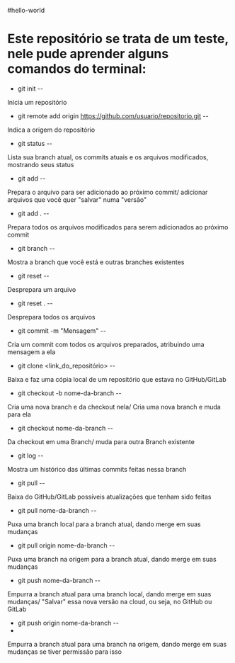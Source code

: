 #hello-world

<h1>Este repositório se trata de um teste, nele pude aprender alguns comandos do terminal:</h1>

* git init --

Inicia um repositório


* git remote add origin https://github.com/usuario/repositorio.git --

Indica a origem do repositório


* git status --

Lista sua branch atual, os commits atuais e os arquivos modificados, mostrando seus status


* git add <arquivo> --

Prepara o arquivo para ser adicionado ao próximo commit/ adicionar arquivos que você quer "salvar" numa "versão"


* git add . --

Prepara todos os arquivos modificados para serem adicionados ao próximo commit


* git branch	--

Mostra a branch que você está e outras branches existentes


* git reset <arquivo>	 --

Desprepara um arquivo


* git reset .	--

Desprepara todos os arquivos


* git commit -m "Mensagem" --

Cria um commit com todos os arquivos preparados, atribuindo uma mensagem a ela


* git clone <link_do_repositório>	 --

Baixa e faz uma cópia local de um repositório que estava no GitHub/GitLab


* git checkout -b nome-da-branch	--

Cria uma nova branch e da checkout nela/ Cria uma nova branch e muda para ela


* git checkout nome-da-branch	--

Da checkout em uma Branch/ muda para outra Branch existente


* git log	--

Mostra um histórico das últimas commits feitas nessa branch


* git pull --

Baixa do GitHub/GitLab possíveis atualizações que tenham sido feitas


* git pull nome-da-branch	--

Puxa uma branch local para a branch atual, dando merge em suas mudanças


* git pull origin nome-da-branch --

Puxa uma branch na origem para a branch atual, dando merge em suas mudanças


* git push nome-da-branch	--

Empurra a branch atual para uma branch local, dando merge em suas mudanças/ "Salvar" essa nova versão na cloud, ou seja, no GitHub ou GitLab


* git push origin nome-da-branch	--
* 
Empurra a branch atual para uma branch na origem, dando merge em suas mudanças se tiver permissão para isso




